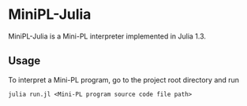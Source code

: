 # MiniPL-Julia
MiniPL-Julia is a Mini-PL interpreter implemented in Julia 1.3.

## Usage
To interpret a Mini-PL program, go to the project root directory and run

`julia run.jl <Mini-PL program source code file path>`

